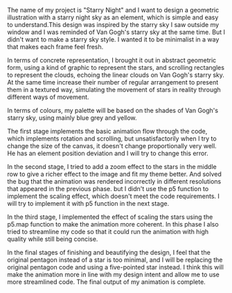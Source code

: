 The name of my project is "Starry Night" and I want to design a geometric illustration with a starry night sky as an element, which is simple and easy to understand.This design was inspired by the starry sky I saw outside my window and I was reminded of Van Gogh's starry sky at the same time. But I didn't want to make a starry sky style. I wanted it to be minimalist in a way that makes each frame feel fresh.

In terms of concrete representation, I brought it out in abstract geometric form, using a kind of graphic to represent the stars, and scrolling rectangles to represent the clouds, echoing the linear clouds on Van Gogh's starry sky. At the same time increase their number of regular arrangement to present them in a textured way, simulating the movement of stars in reality through different ways of movement.

In terms of colours, my palette will be based on the shades of Van Gogh's starry sky, using mainly blue grey and yellow.

The first stage implements the basic animation flow through the code, which implements rotation and scrolling, but unsatisfactorily when I try to change the size of the canvas, it doesn't change proportionally very well. He has an element position deviation and I will try to change this error.

In the second stage, I tried to add a zoom effect to the stars in the middle row to give a richer effect to the image and fit my theme better. And solved the bug that the animation was rendered incorrectly in different resolutions that appeared in the previous phase. but I didn't use the p5 function to implement the scaling effect, which doesn't meet the code requirements. I will try to implement it with p5 function in the next stage.

In the third stage, I implemented the effect of scaling the stars using the p5.map function to make the animation more coherent. In this phase I also tried to streamline my code so that it could run the animation with high quality while still being concise.

In the final stages of finishing and beautifying the design, I feel that the original pentagon instead of a star is too minimal, and I will be replacing the original pentagon code and using a five-pointed star instead. I think this will make the animation more in line with my design intent and allow me to use more streamlined code. The final output of my animation is complete.
